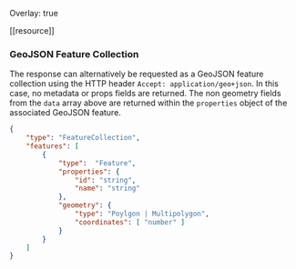 Overlay: true

[[resource]]

### GeoJSON Feature Collection

The response can alternatively be requested as a GeoJSON feature collection using the HTTP header `Accept: application/geo+json`.  In this case, no metadata or props fields are returned.  The non geometry fields from the `data` array above are returned within the `properties` object of the associated GeoJSON feature.

```json
{
    "type": "FeatureCollection",
    "features": [
        {
            "type":  "Feature",
            "properties": {
                "id": "string",
                "name": "string"
            },
            "geometry": {
                "type": "Poylgon | Multipolygon",
                "coordinates": [ "number" ]
            }
        }
    ]
}
```
